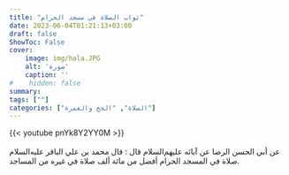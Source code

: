```yaml
---
title: "ثواب الصلاة في مسجد الحرام"
date: 2023-06-04T01:21:13+03:00
draft: false
ShowToc: False
cover:
    image: img/hala.JPG
    alt: 'صورة'
    caption: ''
#    hidden: false
summary: 
tags: [""]
categories: ["الصلاة", "الحج والعمرة"]
---
```

{{< youtube pnYk8Y2YY0M >}}  
 <br>
عن أبي الحسن الرضا عن آبائه عليهم‌السلام قال : قال محمد بن علي الباقر عليه‌السلام صلاة في المسجد الحرام أفضل من مائة ألف 
صلاة في غيره من المساجد.

